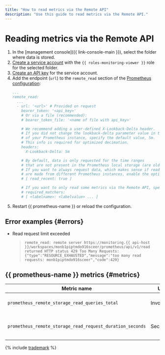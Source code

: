 ```yaml
---
title: "How to read metrics via the Remote API"
description: "Use this guide to read metrics via the Remote API."
---
```


# Reading metrics via the Remote API

1. In the [management console]({{ link-console-main }}), select the folder where data is stored.
1. [Create a service account](../../../../iam/operations/sa/create.md) with the `{{ roles-monitoring-viewer }}` role for the selected folder.
1. [Create an API key](../../../../iam/operations/api-key/create.md) for the service account.
1. Add the endpoint (`url`) to the `remote_read` section of the [Prometheus configuration](https://prometheus.io/docs/prometheus/latest/configuration/configuration/#remote_read):
   ```yaml
   ...
   remote_read:
     ...
     - url: '<url>' # Provided on request
       bearer_token: '<api_key>'
       # Or via a file (recommended):
       # bearer_token_file: '<name of file with api_key>'

       # We recommend adding a user-defined X-Lookback-Delta header.
       # If you did not change the lookback-delta parameter value in the configuration
       # of your Prometheus instance, specify the default value, 5m.
       # This info is required for optimized decimation.
       headers:
         X-Lookback-Delta: 5m

       # By default, data is only requested for the time ranges
       # that are not present in the Prometheus local storage (are older than the Storage retention).
       # If you want to always request data, which makes sense if reads and writes
       # are made from different Prometheus instances, enable the option:
       # [ read_recent: true ]

       # If you want to only read some metrics via the Remote API, specify their labels:
       # required_matchers:
       # [ <labelname>: <labelvalue> ... ]
   ```
1. Restart {{ prometheus-name }} or reload the configuration.

## Error examples {#errors}

* Read request limit exceeded
   > ```remote_read: remote server https://monitoring.{{ api-host }}/workspaces/monb1piptmdo916sceer/prometheus/api/v1/read returned HTTP status 429 Too Many Requests: {"type":"RESOURCE_EXHAUSTED","message":"too many read requests: monb1piptmdo916sceer","code":429}```

## {{ prometheus-name }} metrics {#metrics}

| Metric name | Units | Explanations |
|----|----|----|
| `prometheus_remote_storage_read_queries_total` | Invocations | Total number of read requests |
| `prometheus_remote_storage_read_request_duration_seconds` | Seconds | Read request execution time histogram |

{% include [trademark](../../../../_includes/monitoring/trademark.md) %}
